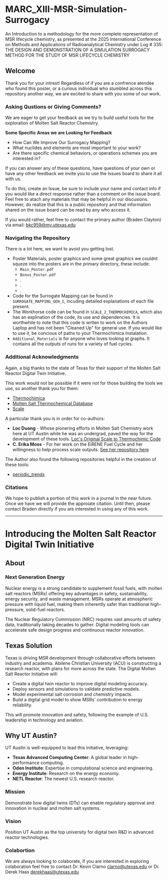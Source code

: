 # MARC_XIII-MSR-Simulation-Surrogacy
An Introduction to a methodology for the more complete representation of MSR lifecycle chemistry, as presented at the 2025 International Conference on Methods and Applications of Radioanalytical Chemistry under Log # 335: THE DESIGN AND DEMONSTRATION OF A SIMULATION SURROGACY METHOD FOR THE STUDY OF MSR LIFECYCLE CHEMISTRY

## Welcome
Thank you for your intrest! Regardless of if you are a confrence atendee who found this poster, or a curious individual who stumbled across this repository another way, we are excited to share with you some of our work.

### Asking Qustions or Giving Comments? 

We are eager to get your feedback as we try to build useful tools for the exploration of Molten Salt Reactor Chemistry.

**Some Specific Areas we are Looking for Feedback** 
- How Can We Improve Our Surrogacy Mapping? 
- What nuclides and elements are most important to your work? 
- Are there specific chemical behaviors, or operations schemes you are interested in?

If you can answer any of these questions, have questions of your own or have any other feedback we invite you to use the Issues board to share it all with us.

To do this, create an Issue, be sure to include your name and contact info if you would like a direct response rather than a comment on the issue board. Feel free to atach any materials that may be helpful in our discusions. However, do realize that this is a public repository and that information shared on the issue board can be read by any who access it.

If you would rather, feel free to contact the primary author (Braden Clayton) via email: bkc959@my.utexas.edu

### Navigating the Repository

There is a lot here, we want to avoid you getting lost.

- Poster Materials, poster graphics and some great graphics we couldnt squeze into the posters are in the primary directory, these include:
   - `Main_Poster.pdf`
   - `Bonus_Poster.pdf`
   - .
   - .
   - .
- Code for the Surrogate Mapping can be found in `SURROGATE_MAPPING_GEN_I`, incuding detailed explanations of each file present.
- The Workhorse code can be found in `SCALE_2_THERMOCHIMICA`, which also has an explination of the code, its use and dependencies. It is worthwhile to note that this code is writen to work on the Authors Laptop and has not been "Cleaned Up" for general use. If you would like to use it, be concious of paths to your Thermochimica Instalation. 
- `Additional_Materials` is for anyone who loves looking at graphs. It contains all the outputs of runs for a variety of fuel cycles.

### Additional Acknowledgments 

Again, a big thanks to the state of Texas for their support of the Molten Salt Reactor Digital Twin Initiative.

This work would not be possible if it were not for those building the tools we use, so another thank you for them:
- [Thermochimica](https://github.com/ORNL-CEES/thermochimica)
- [Molten Salt Thermochemical Database](https://mstdb.ornl.gov/)
- [Scale](https://www.ornl.gov/scale)

A particular thank you is in order for co-authors:
- **Loc Duong** - Whose pionering efforts in Molten Salt Chemistry work here at UT Austin while he was an undergrad, paved the way for the development of these tools. [Loc's Original Scale to Thermochimic Code](https://github.com/lduong1/msr-fission-gas)
-  **C. Erika Moss** - For her work on the EiRENE Fuel Cycle and her willingness to help process scale outputs. [See her repository here](https://github.com/cerikam/IMSR) 

The Author also found the following repositories helpful in the creation of these tools:
- [periodic_trends](https://github.com/Andrew-S-Rosen/periodic_trends)


### Citations

We hope to publish a portion of this work in a journal in the near future. Once we have we will provide the approiate citation. Until then, please contact Braden directly if you are interested in using any of this work.

---------

# Introducing the Molten Salt Reactor Digital Twin Initiative

## About

### Next Generation Energy
Nuclear energy is a strong candidate to supplement fossil fuels, with molten salt reactors (MSRs) offering key advantages in safety, sustainability, energy security, and waste management. MSRs operate at atmospheric pressure with liquid fuel, making them inherently safer than traditional high-pressure, solid-fuel reactors.

The Nuclear Regulatory Commission (NRC) requires vast amounts of safety data, traditionally taking decades to gather. Digital modeling tools can accelerate safe design progress and continuous reactor innovation.

## Texas Solution
Texas is driving MSR development through collaborative efforts between industry and academia. Abilene Christian University (ACU) is constructing a research reactor, with plans for more across the state. The Digital Molten Salt Reactor Initiative will:

- Create a digital twin reactor to improve digital modeling accuracy.
- Deploy sensors and simulations to validate predictive models.
- Model experimental salt corrosion and chemistry impacts.
- Build a digital grid model to show MSRs' contribution to energy reliability.

This will promote innovation and safety, following the example of U.S. leadership in technology and aviation.

## Why UT Austin?
UT Austin is well-equipped to lead this initiative, leveraging:

- **Texas Advanced Computing Center**: A global leader in high-performance computing.
- **Oden Institute**: Expertise in computational science and engineering.
- **Energy Institute**: Research on the energy economy.
- **NETL Reactor**: The newest U.S. research reactor.

### Mission
Demonstrate how digital twins (DTs) can enable regulatory approval and innovation in nuclear and molten salt systems.

### Vision
Position UT Austin as the top university for digital twin R&D in advanced reactor technologies.

### Colabortion
We are always looking to colaborate, if you are interested in exploring colaboration feel free to contact Dr. Kevin Clarno clarno@utexas.edu or Dr. Derek Haas derekhaas@utexas.edu
